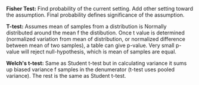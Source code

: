 **Fisher Test:**
Find probability of the current setting. Add other setting toward the assumption. Final probability defines significance of the assumption.

**T-test:**
Assumes mean of samples from a distribution is Normally distributed around the mean f the distibution. Once t value is determined (normalized variation from mean of distribution, or normalized difference between mean of two samples), a table can give p-value. Very small p-value will reject null-hypothesis, which is mean of samples are equal.

**Welch's t-test:**
Same as Student t-test but in calculating variance it sums up biased variance f samples in the denumerator (t-test uses pooled variance). The rest is the same as Student t-test.

